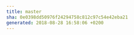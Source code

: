 ```yaml
---
title: master
sha: 0e0398dd50976f24294758c812c97c54e42eba21
generated: 2018-08-28 16:58:06 +0200
---
```


